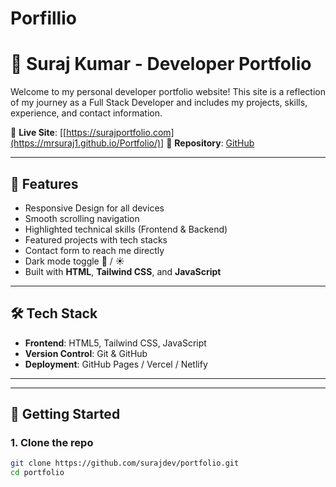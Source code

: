 # Porfillio

# 💼 Suraj Kumar - Developer Portfolio

Welcome to my personal developer portfolio website! This site is a reflection of my journey as a Full Stack Developer and includes my projects, skills, experience, and contact information.

🔗 **Live Site**: [[https://surajportfolio.com](https://mrsuraj1.github.io/Portfolio/)]
📂 **Repository**: [GitHub](https://github.com/surajdev/portfolio)

---

## 📌 Features

- Responsive Design for all devices
- Smooth scrolling navigation
- Highlighted technical skills (Frontend & Backend)
- Featured projects with tech stacks
- Contact form to reach me directly
- Dark mode toggle 🌙 / ☀️
- Built with **HTML**, **Tailwind CSS**, and **JavaScript**

---

## 🛠️ Tech Stack

- **Frontend**: HTML5, Tailwind CSS, JavaScript
- **Version Control**: Git & GitHub
- **Deployment**: GitHub Pages / Vercel / Netlify

---



---

## 🚀 Getting Started

### 1. Clone the repo
```bash
git clone https://github.com/surajdev/portfolio.git
cd portfolio
